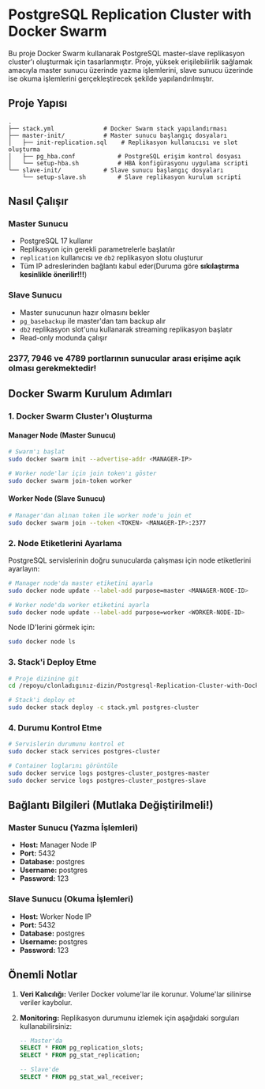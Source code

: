 # PostgreSQL Replication Cluster with Docker Swarm

Bu proje Docker Swarm kullanarak PostgreSQL master-slave replikasyon cluster'ı oluşturmak için tasarlanmıştır. Proje, yüksek erişilebilirlik sağlamak amacıyla master sunucu üzerinde yazma işlemlerini, slave sunucu üzerinde ise okuma işlemlerini gerçekleştirecek şekilde yapılandırılmıştır.

## Proje Yapısı

```
.
├── stack.yml              # Docker Swarm stack yapılandırması
├── master-init/           # Master sunucu başlangıç dosyaları
│   ├── init-replication.sql    # Replikasyon kullanıcısı ve slot oluşturma
│   ├── pg_hba.conf            # PostgreSQL erişim kontrol dosyası
│   └── setup-hba.sh           # HBA konfigürasyonu uygulama scripti
└── slave-init/            # Slave sunucu başlangıç dosyaları
    └── setup-slave.sh         # Slave replikasyon kurulum scripti
```

## Nasıl Çalışır

### Master Sunucu
- PostgreSQL 17 kullanır
- Replikasyon için gerekli parametrelerle başlatılır
- `replication` kullanıcısı ve `db2` replikasyon slotu oluşturur
- Tüm IP adreslerinden bağlantı kabul eder(Duruma göre **sıkılaştırma kesinlikle önerilir!!!**)

### Slave Sunucu
- Master sunucunun hazır olmasını bekler
- `pg_basebackup` ile master'dan tam backup alır
- `db2` replikasyon slot'unu kullanarak streaming replikasyon başlatır
- Read-only modunda çalışır

### 2377, 7946 ve 4789 portlarının sunucular arası erişime açık olması gerekmektedir!

## Docker Swarm Kurulum Adımları

### 1. Docker Swarm Cluster'ı Oluşturma

#### Manager Node (Master Sunucu)
```bash
# Swarm'ı başlat
sudo docker swarm init --advertise-addr <MANAGER-IP>

# Worker node'lar için join token'ı göster
sudo docker swarm join-token worker
```

#### Worker Node (Slave Sunucu)
```bash
# Manager'dan alınan token ile worker node'u join et
sudo docker swarm join --token <TOKEN> <MANAGER-IP>:2377
```

### 2. Node Etiketlerini Ayarlama

PostgreSQL servislerinin doğru sunucularda çalışması için node etiketlerini ayarlayın:

```bash
# Manager node'da master etiketini ayarla
sudo docker node update --label-add purpose=master <MANAGER-NODE-ID>

# Worker node'da worker etiketini ayarla
sudo docker node update --label-add purpose=worker <WORKER-NODE-ID>
```

Node ID'lerini görmek için:
```bash
sudo docker node ls
```

### 3. Stack'i Deploy Etme

```bash
# Proje dizinine git
cd /repoyu/clonladıgınız-dizin/Postgresql-Replication-Cluster-with-Docker-Swarm

# Stack'i deploy et
sudo docker stack deploy -c stack.yml postgres-cluster
```

### 4. Durumu Kontrol Etme

```bash
# Servislerin durumunu kontrol et
sudo docker stack services postgres-cluster

# Container loglarını görüntüle
sudo docker service logs postgres-cluster_postgres-master
sudo docker service logs postgres-cluster_postgres-slave
```

## Bağlantı Bilgileri (Mutlaka Değiştirilmeli!)

### Master Sunucu (Yazma İşlemleri)
- **Host:** Manager Node IP
- **Port:** 5432
- **Database:** postgres
- **Username:** postgres
- **Password:** 123

### Slave Sunucu (Okuma İşlemleri)
- **Host:** Worker Node IP
- **Port:** 5432
- **Database:** postgres
- **Username:** postgres
- **Password:** 123
  

## Önemli Notlar

1. **Veri Kalıcılığı:** Veriler Docker volume'lar ile korunur. Volume'lar silinirse veriler kaybolur.
   
2. **Monitoring:** Replikasyon durumunu izlemek için aşağıdaki sorguları kullanabilirsiniz:
   ```sql
   -- Master'da
   SELECT * FROM pg_replication_slots;
   SELECT * FROM pg_stat_replication;
   
   -- Slave'de
   SELECT * FROM pg_stat_wal_receiver;
   ```